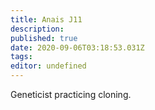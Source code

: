 ```yaml
---
title: Anais J11
description: 
published: true
date: 2020-09-06T03:18:53.031Z
tags: 
editor: undefined
---
```


Geneticist practicing cloning.